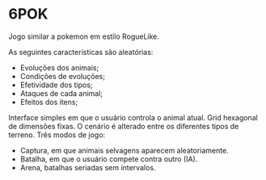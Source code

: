 # 6POK

Jogo similar a pokemon em estilo RogueLike.

As seguintes características são aleatórias:
  - Evoluções dos animais;
  - Condições de evoluções;
  - Efetividade dos tipos;
  - Ataques de cada animal;
  - Efeitos dos itens;

Interface simples em que o usuário controla o animal atual.
Grid hexagonal de dimensões fixas.
O cenário é alterado entre os diferentes tipos de terreno.
Três modos de jogo:
  - Captura, em que animais selvagens aparecem aleatoriamente.
  - Batalha, em que o usuário compete contra outro (IA).
  - Arena, batalhas seriadas sem intervalos.

